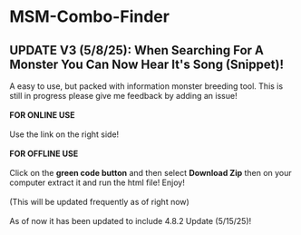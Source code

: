 # MSM-Combo-Finder
UPDATE V3 (5/8/25):
When Searching For A Monster You Can Now Hear It's Song (Snippet)!
-------------------
A easy to use, but packed with information monster breeding tool.  This is still in progress please give me feedback by adding an issue! <br> <br>
**FOR ONLINE USE**<br><br> Use the link on the right side!<br><br>
**FOR OFFLINE USE**<br><br> Click on the **green code button** and then select **Download Zip** then on your computer extract it and run the html file! Enjoy!
<br><br>
(This will be updated frequently as of right now)
<br><br>
As of now it has been updated to include 4.8.2 Update (5/15/25)! 

